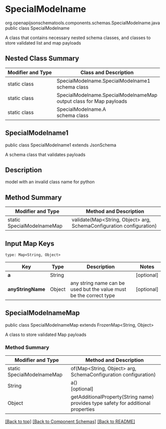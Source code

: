 # SpecialModelname
org.openapijsonschematools.components.schemas.SpecialModelname.java
public class SpecialModelname

A class that contains necessary nested schema classes, and classes to store validated list and map payloads

## Nested Class Summary
| Modifier and Type | Class and Description |
| ----------------- | ---------------------- |
| static class | SpecialModelname.SpecialModelname1<br> schema class |
| static class | SpecialModelname.SpecialModelnameMap<br> output class for Map payloads |
| static class | SpecialModelname.A<br> schema class |

## SpecialModelname1
public class SpecialModelname1
extends JsonSchema

A schema class that validates payloads


## Description
model with an invalid class name for python

## Method Summary
| Modifier and Type | Method and Description |
| ----------------- | ---------------------- |
| static SpecialModelnameMap | validate(Map<String, Object> arg, SchemaConfiguration configuration) |

## Input Map Keys
```
type: Map<String, Object>
```
Key | Type |  Description | Notes
------------ | ------------- | ------------- | -------------
**a** | String |  | [optional]
**anyStringName** | Object | any string name can be used but the value must be the correct type | [optional]

## SpecialModelnameMap
public class SpecialModelnameMap
extends FrozenMap<String, Object>

A class to store validated Map payloads

### Method Summary
| Modifier and Type | Method and Description |
| ----------------- | ---------------------- |
| static SpecialModelnameMap | of(Map<String, Object> arg, SchemaConfiguration configuration) |
| String | a()<br>[optional] |
| Object | getAdditionalProperty(String name)<br>provides type safety for additional properties |

[[Back to top]](#top) [[Back to Component Schemas]](../../../README.md#Component-Schemas) [[Back to README]](../../../README.md)
